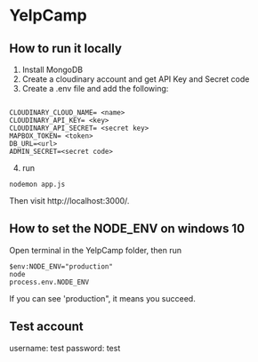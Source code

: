 # YelpCamp

## How to run it locally

1. Install MongoDB
2. Create a cloudinary account and get API Key and Secret code
3. Create a .env file and add the following:

```

CLOUDINARY_CLOUD_NAME= <name>
CLOUDINARY_API_KEY= <key>
CLOUDINARY_API_SECRET= <secret key>
MAPBOX_TOKEN= <token>
DB_URL=<url>
ADMIN_SECRET=<secret code>

```
4. run
```
nodemon app.js
```

Then visit http://localhost:3000/.

## How to set the NODE_ENV on windows 10
Open terminal in the YelpCamp folder, then run 
```
$env:NODE_ENV="production"
node
process.env.NODE_ENV
```
If you can see 'production", it means you succeed.

## Test account
username: test
password: test